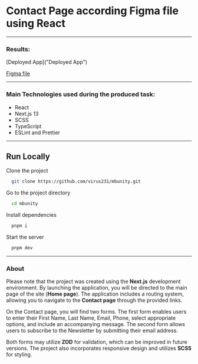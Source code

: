 # Contact Page according Figma file using React

---

### Results:

[Deployed App]("Deployed App")

[Figma file](https://www.figma.com/file/OrSbzaWB1cx4tJ71FvRK9X/React-Technical-Assessment?node-id=1:702&mode=dev)

---

### Main Technologies used during the produced task:

- React
- Next.js 13
- SCSS
- TypeScript
- ESLint and Prettier

---


## Run Locally

Clone the project

```bash
  git clone https://github.com/virus231/mbunity.git
```

Go to the project directory

```bash
  cd mbunity
```

Install dependencies

```bash
  pnpm i
```

Start the server

```bash
  pnpm dev
```

---

### About

Please note that the project was created using the **Next.js** development environment. By launching the application, you will be directed to the main page of the site (**Home page**). The application includes a routing system, allowing you to navigate to the **Contact page** through the provided links.

On the Contact page, you will find two forms. The first form enables users to enter their First Name, Last Name, Email, Phone, select appropriate options, and include an accompanying message. The second form allows users to subscribe to the Newsletter by submitting their email address.

Both forms may utilize **ZOD** for validation, which can be improved in future versions. The project also incorporates responsive design and utilizes **SCSS** for styling.
